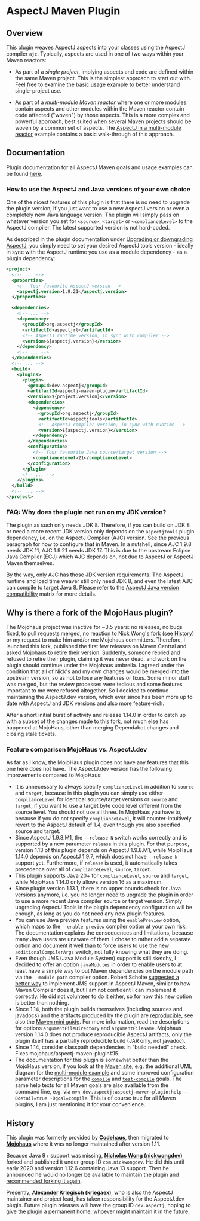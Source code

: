# AspectJ Maven Plugin

## Overview 

This plugin weaves AspectJ aspects into your classes using the AspectJ compiler `ajc`. Typically, aspects are used in
one of two ways within your Maven reactors:

  * As part of a _single project_, implying aspects and code are defined within the same Maven project. This is the
    simplest approach to start out with. Feel free to examine the [basic usage](https://dev-aspectj.github.io/aspectj-maven-plugin/usage.html#basic_usage) example to
    better understand single-project use.

  * As part of a _multi-module Maven reactor_ where one or more modules contain aspects and other modules within the
    Maven reactor contain code affected ("woven") by those aspects. This is a more complex and powerful approach, best
    suited when several Maven projects should be woven by a common set of aspects. The
    [AspectJ in a multi-module reactor](https://dev-aspectj.github.io/aspectj-maven-plugin/multimodule/multimodule_strategy.html) example contains a basic walk-through
    of this approach.

## Documentation

Plugin documentation for all AspectJ Maven goals and usage examples can be found
[here](https://dev-aspectj.github.io/aspectj-maven-plugin/).

### How to use the AspectJ and Java versions of your own choice

One of the nicest features of this plugin is that there is no need to upgrade the plugin version, if you just want to
use a new AspectJ version or even a completely new Java language version. The plugin will simply pass on whatever
version you set for `<source>`, `<target>` or `<complianceLevel>` to the AspectJ compiler. The latest supported version
is not hard-coded.

As described in the plugin documentation under
[Upgrading or downgrading AspectJ](https://dev-aspectj.github.io/aspectj-maven-plugin/usage.html#upgrading_or_downgrading_aspectj),
you simply need to set your desired AspectJ tools version - ideally in sync with the AspectJ runtime you use as a module
dependency - as a plugin dependency:

```xml
<project>
  <!-- ... -->
  <properties>
    <!-- Your favourite AspectJ version -->
    <aspectj.version>1.9.21</aspectj.version>
  </properties>

  <dependencies>
    <!-- ... -->
    <dependency>
      <groupId>org.aspectj</groupId>
      <artifactId>aspectjrt</artifactId>
      <!-- AspectJ runtime version, in sync with compiler -->
      <version>${aspectj.version}</version>
    </dependency>
    <!-- ... -->
  </dependencies>
  <!-- ... -->
  <build>
    <plugins>
      <plugin>
        <groupId>dev.aspectj</groupId>
        <artifactId>aspectj-maven-plugin</artifactId>
        <version>${project.version}</version>
        <dependencies>
          <dependency>
            <groupId>org.aspectj</groupId>
            <artifactId>aspectjtools</artifactId>
            <!-- AspectJ compiler version, in sync with runtime -->
            <version>${aspectj.version}</version>
          </dependency>
        </dependencies>
        <configuration>
          <!-- Your favourite Java source/target version -->
          <complianceLevel>21</complianceLevel>
        </configuration>
      </plugin>
      <!-- ... -->
    </plugins>
  </build>
  <!-- ... -->
</project>
```

### FAQ: Why does the plugin not run on my JDK version?

The plugin as such only needs JDK 8. Therefore, if you can build on JDK 8 or need a more recent JDK version only depends
on the `aspectjtools` plugin dependency, i.e. on the AspectJ Compiler (AJC) version. See the previous paragraph for how
to configure that in Maven. In a nutshell, since AJC 1.9.8 needs JDK 11, AJC 1.9.21 needs JDK 17. This is due to the
upstream Eclipse Java Compiler (ECJ) which AJC depends on, not due to AspectJ or AspectJ Maven themselves.

By the way, only AJC has those JDK version requirements. The AspectJ runtime and load time weaver still only need JDK 8,
and even the latest AJC can compile to target Java 8. Please refer to the [AspectJ Java version
compatibility](https://github.com/eclipse-aspectj/aspectj/blob/master/docs/dist/doc/JavaVersionCompatibility.md)
matrix for more details.

## Why is there a fork of the MojoHaus plugin?

The Mojohaus project was inactive for ~3.5 years: no releases, no bugs fixed, to pull requests merged, no reaction to
Nick Wong's fork (see [History](#history)) or my request to make him and/or me Mojohaus committers. Therefore, I
launched this fork, published the first few releases on Maven Central and asked Mojohaus to retire their version.
Suddenly, someone replied and refused to retire their plugin, claiming it was never dead, and work on the plugin should
continue under the Mojohaus umbrella. I agreed under the condition that all of Nick's and my own changes would be merged
into the upstream version, so as not to lose any features or fixes. Some minor stuff was merged, but the review
processes were tedious and some features important to me were refused altogether. So I decided to continue maintaining
the AspectJ.dev version, which ever since has been more up to date with AspectJ and JDK versions and also more
feature-rich.

After a short initial burst of activity and release 1.14.0 in order to catch up with a subset of the changes made to
this fork, not much else has happened at MojoHaus, other than merging Dependabot changes and closing stale tickets.

### Feature comparison MojoHaus vs. AspectJ.dev

As far as I know, the MojoHaus plugin does not have any features that this one here does not have. The AspectJ.dev
version has the following improvements compared to MojoHaus:

  * It is unnecessary to always specify `complianceLevel` in addition to `source` and `target`, because in this plugin
    you can simply use either `complianceLevel` for identical source/target versions or `source` and `target`, if you
    want to use a target byte code level different from the source level. You should not use all three. In MojoHaus you
    have to, because if you do not specify `complianceLevel`, it will counter-intuitively revert to the AspectJ default
    of 1.4, even though you also specified source and target.
  * Since AspectJ 1.9.8.M1, the `--release N` switch works correctly and is supported by a new parameter `release` in
    this plugin. For that purpose, version 1.13 of this plugin depends on AspectJ 1.9.8.M1, while MojoHaus 1.14.0
    depends on AspectJ 1.9.7, which does not have `--release N` support yet. Furthermore, if `release` is used, it
    automatically takes precedence over all of `complianceLevel`, `source`, `target`.
  * This plugin supports Java 20+ for `complianceLevel`, `source` and `target`, while MojoHaus 1.14.0 only allows
    version 16 as a maximum.
  * Since plugin version 1.13.1, there is no upper bounds check for Java versions anymore, i.e. you no longer need to
    upgrade the plugin in order to use a more recent Java compiler source or target version. Simply upgrading AspectJ
    Tools in the plugin dependency configuration will be enough, as long as you do not need any new plugin features. 
  * You can use Java preview features using the `enablePreview` option, which maps to the `--enable-preview` compiler
    option at your own risk. The documentation explains the consequences and limitations, because many Java users are
    unaware of them. I chose to rather add a separate option and document it well than to force users to use the new
    `additionalCompilerArgs` switch, not fully knowing what they are doing.
  * Even though JMS (Java Module System) support is still sketchy, I decided to offer an option `javaModules` in order
    to enable users to at least have a simple way to put Maven dependencies on the module path via the `--module-path`
    compiler option. Robert Scholte [suggested a better way](https://github.com/mojohaus/aspectj-maven-plugin/pull/100#discussion_r646632402)
    to implement JMS support in AspectJ Maven, similar to how Maven Compiler does it, but I am not confident I can
    implement it correctly. He did not volunteer to do it either, so for now this new option is better than nothing.
  * Since 1.14, both the plugin builds themselves (including sources and javadocs) and the artifacts produced by the
    plugin are [reproducible](https://reproducible-builds.org/), see also the
    [Maven mini guide](https://maven.apache.org/guides/mini/guide-reproducible-builds.html). For more information, read
    the descriptions for options `argumentFileDirectory` and `argumentFileName`. Mojohaus version 1.14.0 does not
    produce reproducible AspectJ artifacts, only the plugin itself has a partially reproducible build (JAR only, not
    javadoc).
  * Since 1.14, consider classpath dependencies in "build needed" check. Fixes mojohaus/aspectj-maven-plugin#15.
  * The documentation for this plugin is somewhat better than the MojoHaus version, if you look at the
    [Maven site](https://dev-aspectj.github.io/aspectj-maven-plugin/), e.g. the additional UML diagram for the
    [multi-module example](https://dev-aspectj.github.io/aspectj-maven-plugin/multimodule/multimodule_strategy.html)
    and some improved configuration parameter descriptions for the
    [`compile`](https://dev-aspectj.github.io/aspectj-maven-plugin/compile-mojo.html) and
    [`test-compile`](https://dev-aspectj.github.io/aspectj-maven-plugin/test-compile-mojo.html) goals. The same
    help texts for all Maven goals are also available from the command line, e.g. via
    `mvn dev.aspectj:aspectj-maven-plugin:help -Ddetail=true -Dgoal=compile`. This is of course true for all Maven
    plugins, I am just mentioning it for your convenience.

## History

This plugin was formerly provided by [**Codehaus**](https://www.infoworld.com/article/2892227/codehaus-the-once-great-house-of-code-has-fallen.html),
then migrated to [**Mojohaus**](https://www.mojohaus.org/) where it was no longer maintained after version 1.11.

Because Java 9+ support was missing, [**Nicholas Wong (nickwongdev)**](https://github.com/nickwongdev) forked and
published it under group ID `com.nickwongdev`. He did this until early 2020 and version 1.12.6 containing Java 13
support. Then he announced he would no longer be available to maintain the plugin and
[recommended forking it again](https://github.com/mojohaus/aspectj-maven-plugin/pull/45#issuecomment-803142741).

Presently, [**Alexander Kriegisch (kriegaex)**](https://github.com/kriegaex), who is also the AspectJ maintainer and
project lead, has taken responsibility for the AspectJ.dev plugin. Future plugin releases will have the group ID
`dev.aspectj`, hoping to give the plugin a permanent home, whoever might maintain it in the future.
